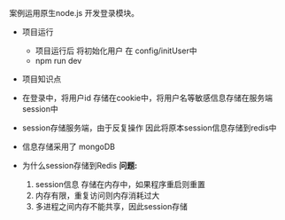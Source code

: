 案例运用原生node.js 开发登录模块。
- 项目运行
  -  项目运行后 将初始化用户 在 config/initUser中
  - npm run dev
-  项目知识点
 - 在登录中，将用户id 存储在cookie中，将用户名等敏感信息存储在服务端session中
 - session存储服务端，由于反复操作 因此将原本session信息存储到redis中
 - 信息存储采用了 mongoDB 

- 为什么session存储到Redis
  **问题:**
  1. session信息 存储在内存中，如果程序重启则重置
  2. 内存有限，重复访问则内存消耗过大
  3. 多进程之间内存不能共享，因此session存储


